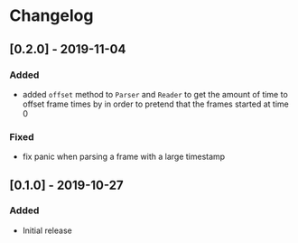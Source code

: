 # Changelog

## [0.2.0] - 2019-11-04

### Added

* added `offset` method to `Parser` and `Reader` to get the amount of time to
  offset frame times by in order to pretend that the frames started at time 0

### Fixed

* fix panic when parsing a frame with a large timestamp

## [0.1.0] - 2019-10-27

### Added

* Initial release
